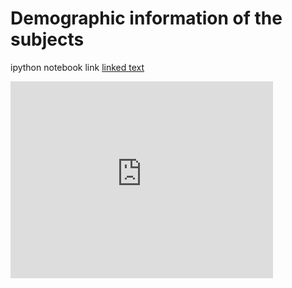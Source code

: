 Demographic information of the subjects
=======

ipython notebook link [linked text](http://nbviewer.ipython.org/github/kcho/kcho.github.io/blob/master/thalamusCHRFEP/Demographic%20check.ipynb)
<iframe width="420" height="315" src="http://nbviewer.ipython.org/github/kcho/kcho.github.io/blob/master/thalamusCHRFEP/Demographic%20check.ipynb" frameborder="0" allowfullscreen></iframe>
